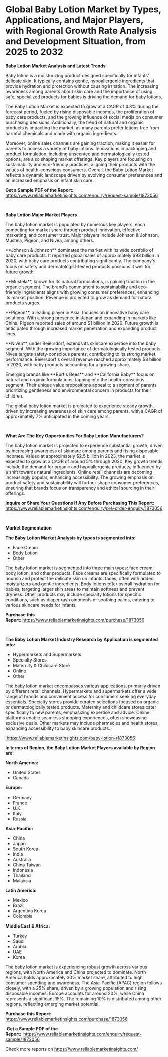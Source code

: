 <p><h1>Global Baby Lotion Market by Types, Applications, and Major Players, with Regional Growth Rate Analysis and Development Situation, from 2025 to 2032</h1></p><p><strong>Baby Lotion Market Analysis and Latest Trends</strong></p>
<p><p>Baby lotion is a moisturizing product designed specifically for infants' delicate skin. It typically contains gentle, hypoallergenic ingredients that provide hydration and protection without causing irritation. The increasing awareness among parents about skin care and the importance of using safe, specialized products for babies is driving the demand for baby lotions.</p><p>The Baby Lotion Market is expected to grow at a CAGR of 4.8% during the forecast period, fueled by rising disposable incomes, the proliferation of baby care products, and the growing influence of social media on consumer purchasing decisions. Additionally, the trend of natural and organic products is impacting the market, as many parents prefer lotions free from harmful chemicals and made with organic ingredients. </p><p>Moreover, online sales channels are gaining traction, making it easier for parents to access a variety of baby lotions. Innovations in packaging and product formulation, including unscented and dermatologically tested options, are also shaping market offerings. Key players are focusing on sustainability and eco-friendly practices, aligning their products with the values of health-conscious consumers. Overall, the Baby Lotion Market reflects a dynamic landscape driven by evolving consumer preferences and an increased emphasis on infant skin care.</p></p>
<p><strong>Get a Sample PDF of the Report:&nbsp;</strong> <a href="https://www.reliablemarketinsights.com/enquiry/request-sample/1873056?utm_campaign=3064&utm_medium=2&utm_source=Github&utm_content=ia&utm_term=04042025&utm_id=baby-lotion">https://www.reliablemarketinsights.com/enquiry/request-sample/1873056</a></p>
<p>&nbsp;</p>
<p><strong>Baby Lotion Major Market Players</strong></p>
<p><p>The baby lotion market is populated by numerous key players, each competing for market share through product innovation, effective marketing, and consumer trust. Major players include Johnson & Johnson, Mustela, Pigeon, and Nivea, among others. </p><p>**Johnson & Johnson** dominates the market with its wide portfolio of baby care products. It reported global sales of approximately $93 billion in 2020, with baby care products contributing significantly. The company's focus on safety and dermatologist-tested products positions it well for future growth.</p><p>**Mustela**, known for its natural formulations, is gaining traction in the organic segment. The brand's commitment to sustainability and eco-friendly ingredients aligns with growing consumer preferences, enhancing its market position. Revenue is projected to grow as demand for natural products surges.</p><p>**Pigeon**, a leading player in Asia, focuses on innovative baby care solutions. With a strong presence in Japan and expanding in markets like China, Pigeon reported sales of around $1 billion in 2020. Future growth is anticipated through increased market penetration and expanding product lines.</p><p>**Nivea**, under Beiersdorf, extends its skincare expertise into the baby segment. With the growing importance of dermatologically tested products, Nivea targets safety-conscious parents, contributing to its strong market performance. Beiersdorf's overall revenue reached approximately $8 billion in 2020, with baby products accounting for a growing share.</p><p>Emerging brands like **Burt's Bees** and **California Baby** focus on natural and organic formulations, tapping into the health-conscious segment. Their unique value propositions appeal to a segment of parents prioritizing gentleness and environmental concern in products for their children.</p><p>The global baby lotion market is projected to experience steady growth, driven by increasing awareness of skin care among parents, with a CAGR of approximately 7% anticipated in the coming years.</p></p>
<p>&nbsp;</p>
<p><strong>What Are The Key Opportunities For Baby Lotion Manufacturers?</strong></p>
<p><p>The baby lotion market is projected to experience substantial growth, driven by increasing awareness of skincare among parents and rising disposable incomes. Valued at approximately $2.5 billion in 2023, the market is expected to grow at a CAGR of around 5% through 2030. Key growth trends include the demand for organic and hypoallergenic products, influenced by a shift towards natural ingredients. Online retail channels are becoming increasingly popular, enhancing accessibility. The growing emphasis on product safety and sustainability will further shape consumer preferences, ensuring that brands focus on transparency and ethical sourcing in their offerings.</p></p>
<p><strong>Inquire or Share Your Questions If Any Before Purchasing This Report:</strong> <a href="https://www.reliablemarketinsights.com/enquiry/pre-order-enquiry/1873056?utm_campaign=3064&utm_medium=2&utm_source=Github&utm_content=ia&utm_term=04042025&utm_id=baby-lotion">https://www.reliablemarketinsights.com/enquiry/pre-order-enquiry/1873056</a></p>
<p>&nbsp;</p>
<p><strong>Market Segmentation</strong></p>
<p><strong>The Baby Lotion Market Analysis by types is segmented into:</strong></p>
<p><ul><li>Face Cream</li><li>Body Lotion</li><li>Other</li></ul></p>
<p><p>The baby lotion market is segmented into three main types: face cream, body lotion, and other products. Face creams are specifically formulated to nourish and protect the delicate skin on infants' faces, often with added moisturizers and gentle ingredients. Body lotions offer overall hydration for babies, targeting larger skin areas to maintain softness and prevent dryness. Other products may include specialty lotions for specific conditions, such as diaper rash ointments or soothing balms, catering to various skincare needs for infants.</p></p>
<p><strong>Purchase this Report:&nbsp;</strong><a href="https://www.reliablemarketinsights.com/purchase/1873056?utm_campaign=3064&utm_medium=2&utm_source=Github&utm_content=ia&utm_term=04042025&utm_id=baby-lotion">https://www.reliablemarketinsights.com/purchase/1873056</a></p>
<p>&nbsp;</p>
<p><strong>The Baby Lotion Market Industry Research by Application is segmented into:</strong></p>
<p><ul><li>Hypermarkets and Supermarkets</li><li>Specialty Stores</li><li>Maternity & Childcare Store</li><li>Online</li><li>Other</li></ul></p>
<p><p>The baby lotion market encompasses various applications, primarily driven by different retail channels. Hypermarkets and supermarkets offer a wide range of brands and convenient access for consumers seeking everyday essentials. Specialty stores provide curated selections focused on organic or dermatologically tested products. Maternity and childcare stores cater specifically to new parents, emphasizing expertise and advice. Online platforms enable seamless shopping experiences, often showcasing exclusive deals. Other markets may include pharmacies and health stores, expanding accessibility to baby skincare products.</p></p>
<p><a href="https://www.reliablemarketinsights.com/baby-lotion-r1873056?utm_campaign=3064&utm_medium=2&utm_source=Github&utm_content=ia&utm_term=04042025&utm_id=baby-lotion">&nbsp;https://www.reliablemarketinsights.com/baby-lotion-r1873056</a></p>
<p><strong>In terms of Region, the Baby Lotion Market Players available by Region are:</strong></p>
<p>
    <p> <strong> North America: </strong>
        <ul>
            <li>United States</li>
            <li>Canada</li>
        </ul>
        </p> 
    <p> <strong> Europe: </strong>
        <ul>
            <li>Germany</li>
            <li>France</li>
            <li>U.K.</li>
            <li>Italy</li>
            <li>Russia</li>
        </ul>
        </p> 
    <p> <strong> Asia-Pacific: </strong>
        <ul>
            <li>China</li>
            <li>Japan</li>
            <li>South Korea</li>
            <li>India</li>
            <li>Australia</li>
            <li>China Taiwan</li>
            <li>Indonesia</li>
            <li>Thailand</li>
            <li>Malaysia</li>
        </ul>
        </p> 
    <p> <strong> Latin America: </strong>
        <ul>
            <li>Mexico</li>
            <li>Brazil</li>
            <li>Argentina Korea</li>
            <li>Colombia</li>
        </ul>
        </p> 
    <p> <strong> Middle East & Africa: </strong>
        <ul>
            <li>Turkey</li>
            <li>Saudi</li>
            <li>Arabia</li>
            <li>UAE</li>
            <li>Korea</li>
        </ul>
    </p>
    </p>
<p><p>The baby lotion market is experiencing robust growth across various regions, with North America and China projected to dominate. North America holds approximately 30% market share, attributed to high consumer spending and awareness. The Asia-Pacific (APAC) region follows closely, with a 25% share, driven by a growing population and rising disposable incomes. Europe accounts for around 20%, while China represents a significant 15%. The remaining 10% is distributed among other regions, reflecting emerging market potential.</p></p>
<p><strong>Purchase this Report: </strong><a href="https://www.reliablemarketinsights.com/purchase/1873056?utm_campaign=3064&utm_medium=2&utm_source=Github&utm_content=ia&utm_term=04042025&utm_id=baby-lotion">https://www.reliablemarketinsights.com/purchase/1873056</a></p>
<p>&nbsp;<strong>Get a Sample PDF of the Report:&nbsp;&nbsp;</strong><a href="https://www.reliablemarketinsights.com/enquiry/request-sample/1873056?utm_campaign=3064&utm_medium=2&utm_source=Github&utm_content=ia&utm_term=04042025&utm_id=baby-lotion">https://www.reliablemarketinsights.com/enquiry/request-sample/1873056</a></p>
<p><strong></strong></p>
<p>Check more reports on <a href="https://www.reliablemarketinsights.com/?utm_campaign=3064&utm_medium=2&utm_source=Github&utm_content=ia&utm_term=04042025&utm_id=baby-lotion">https://www.reliablemarketinsights.com/</a></p>